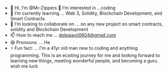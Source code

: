 - 👋 Hi, I’m @Mr-Zippers
 👀 I’m interested in ...coding
- 🌱 I’m currently learning ... Web 3, Solidity, Blockchain Development, and Smart Contracts
- 💞️ I’m looking to collaborate on ... on any new project on smart contracts, solidity and Blockchain Development
- 📫 How to reach me ... deleajayii0604@gmail.com
- 😄 Pronouns: ... He
- ⚡ Fun fact: ... I'm a 41yr old man new to coding and anything programming. This is an ecxiting journey for me and looking forward to learning new things, meeting wonderful people, and becoming a guru. wish me luck
  

<!---
Mr-Zippers/Mr-Zippers is a ✨ special ✨ repository because its `README.md` (this file) appears on your GitHub profile.
You can click the Preview link to take a look at your changes.
--->
